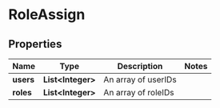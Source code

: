 
# RoleAssign

## Properties
Name | Type | Description | Notes
------------ | ------------- | ------------- | -------------
**users** | **List&lt;Integer&gt;** | An array of userIDs | 
**roles** | **List&lt;Integer&gt;** | An array of roleIDs | 



